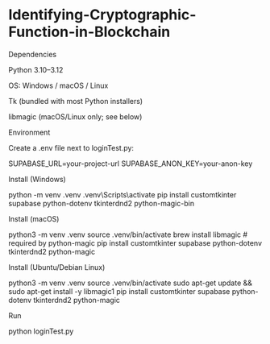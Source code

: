 # Identifying-Cryptographic-Function-in-Blockchain

Dependencies

Python 3.10–3.12

OS: Windows / macOS / Linux

Tk (bundled with most Python installers)

libmagic (macOS/Linux only; see below)

Environment

Create a .env file next to loginTest.py:

SUPABASE_URL=your-project-url
SUPABASE_ANON_KEY=your-anon-key


Install (Windows)

python -m venv .venv
.venv\Scripts\activate
pip install customtkinter supabase python-dotenv tkinterdnd2 python-magic-bin


Install (macOS)

python3 -m venv .venv
source .venv/bin/activate
brew install libmagic          # required by python-magic
pip install customtkinter supabase python-dotenv tkinterdnd2 python-magic


Install (Ubuntu/Debian Linux)

python3 -m venv .venv
source .venv/bin/activate
sudo apt-get update && sudo apt-get install -y libmagic1
pip install customtkinter supabase python-dotenv tkinterdnd2 python-magic


Run

python loginTest.py
